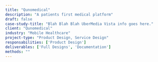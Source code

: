 ```yaml
---
title: "Qunomedical"
description: "A patients first medical platform"
draft: false
case-study-title: "Blah Blah Blah UberMedia Vista info goes here."
client: "Qunomedical"
industry: "Mobile Healthcare"
project-type: "Product Design, Service Design"
responsabilities: ['Product Design']
deliverables: ['Full Designs', 'Documentation']
methods: ""
---
```

